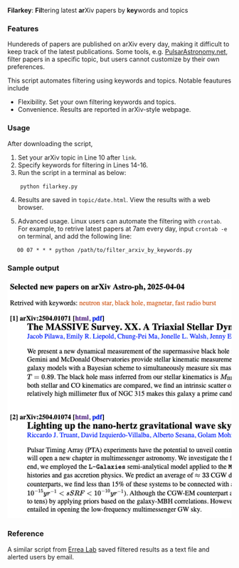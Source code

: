 
**Filarkey**: **Fil**tering latest **ar**Xiv papers by **key**words and topics

### Features
Hundereds of papers are published on arXiv every day, making it difficult to keep track of the latest publications. Some tools, e.g. [PulsarAstronomy.net](https://www.pulsarastronomy.net/pulsar/),  filter papers in a specific topic, but users cannot customize by their own preferences. 

This script automates filtering using keywords and topics. Notable feautures include
- Flexibility. Set your own filtering keywords and topics.
- Convenience. Results are reported in arXiv-style webpage.

### Usage
After downloading the script,

1. Set your arXiv topic in Line 10 after `link`.
2. Specify keywords for filtering in Lines 14-16.
3. Run the script in a terminal as below:
```
    python filarkey.py
```
4. Results are saved in `topic/date.html`. View the results with a web browser.

5. Advanced usage. Linux users can automate the filtering with `crontab`. For example, to retrive latest papers at 7am every day, input `crontab -e` on terminal, and add the following line:
```
   00 07 * * * python /path/to/filter_arxiv_by_keywords.py
```

### Sample output
![Effects of the script](https://github.com/pulsar-xliu/filter_arxiv_by_keywords/blob/main/example_output.png)

### Reference
A similar script from [Errea Lab](https://cfm.ehu.es/errealab/blog/python-script-to-filter-the-arxiv-and-get-an-email-daily/) saved filtered results as a text file and alerted users by email.
